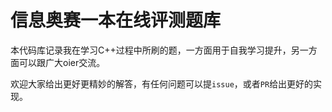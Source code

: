# 信息奥赛一本在线评测题库

本代码库记录我在学习C++过程中所刷的题，一方面用于自我学习提升，另一方面可以跟广大oier交流。

欢迎大家给出更好更精妙的解答，有任何问题可以提`issue`，或者`PR`给出更好的实现。
